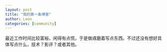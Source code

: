 ```yaml
---
layout: post
title: "我的第一条博客"
author: Leon
categories: [community]
---
```


最近工作时间比较富裕，闲得有点慌，于是做琢磨着写点东西。不过还没有想好具体写点什么，技术？影评？或者其他。
